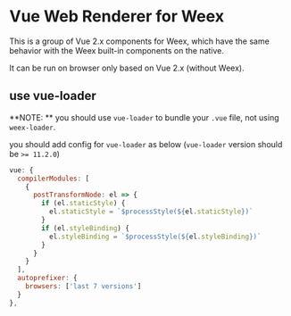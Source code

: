 # Vue Web Renderer for Weex

This is a group of Vue 2.x components for Weex, which have the same behavior with the Weex built-in components on the native.

It can be run on browser only based on Vue 2.x (without Weex).

## use vue-loader

**NOTE: ** you should use `vue-loader` to bundle your `.vue` file, not using `weex-loader`.

you should add config for `vue-loader` as below (`vue-loader` version should be `>= 11.2.0`)

```javascript
vue: {
  compilerModules: [
    {
      postTransformNode: el => {
        if (el.staticStyle) {
          el.staticStyle = `$processStyle(${el.staticStyle})`
        }
        if (el.styleBinding) {
          el.styleBinding = `$processStyle(${el.styleBinding})`
        }
      }
    }
  ],
  autoprefixer: {
    browsers: ['last 7 versions']
  }
},
```
